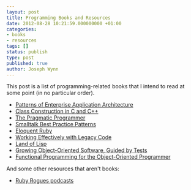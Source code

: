 ```yaml
---
layout: post
title: Programming Books and Resources
date: 2012-08-28 10:21:59.000000000 +01:00
categories:
- books
- resources
tags: []
status: publish
type: post
published: true
author: Joseph Wynn
---
```


This post is a list of programming-related books that I intend to read at some point (in no particular order).

 * [Patterns of Enterprise Application Architecture](http://www.amazon.co.uk/Patterns-Enterprise-Application-Architecture-ebook/dp/B008OHVDFM)
 * [Class Construction in C and C++](http://www.amazon.com/Class-Construction-Object-Oriented-Programming-Fundamentals/dp/0136301045)
 * [The Pragmatic Programmer](http://www.amazon.com/The-Pragmatic-Programmer-Journeyman-Master/dp/020161622X)
 * [Smalltalk Best Practice Patterns](http://www.amazon.com/Smalltalk-Best-Practice-Patterns-Kent/dp/013476904X)
 * [Eloquent Ruby](http://www.amazon.com/Eloquent-Ruby-Addison-Wesley-Professional-Series/dp/0321584104)
 * [Working Effectively with Legacy Code](http://www.amazon.com/Working-Effectively-Legacy-Michael-Feathers/dp/0131177052)
 * [Land of Lisp](http://www.amazon.com/Land-Lisp-Learn-Program-Game/dp/1593272812)
 * [Growing Object-Oriented Software, Guided by Tests](http://www.amazon.co.uk/Growing-Object-Oriented-Software-Guided-Signature/dp/0321503627)
 * [Functional Programming for the Object-Oriented Programmer](https://leanpub.com/fp-oo)

And some other resources that aren't books:

 * [Ruby Rogues podcasts](http://rubyrogues.com/)
